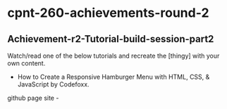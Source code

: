 # cpnt-260-achievements-round-2
## Achievement-r2-Tutorial-build-session-part2
Watch/read one of the below tutorials and recreate the [thingy] with your own content.
- How to Create a Responsive Hamburger Menu with HTML, CSS, & JavaScript by Codefoxx.

github page site - 
